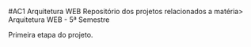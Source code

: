 #AC1 Arquitetura WEB
Repositório dos projetos relacionados a matéria> Arquitetura WEB - 5ª Semestre

Primeira etapa do projeto.
